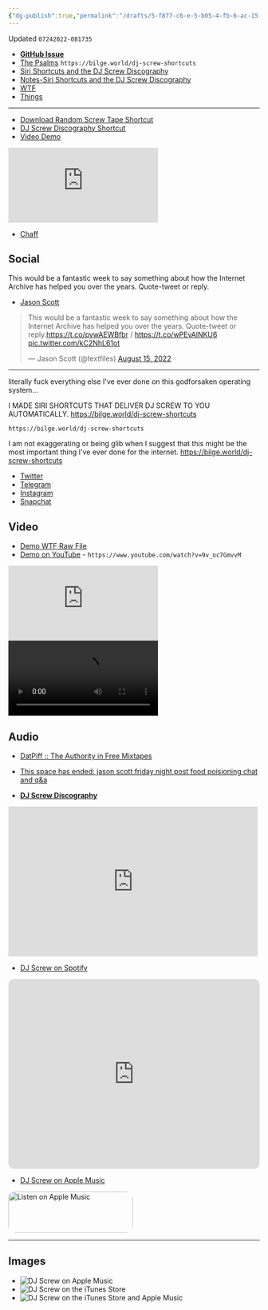 ```yaml
---
{"dg-publish":true,"permalink":"/drafts/5-f877-c6-e-5-b05-4-fb-6-ac-15-c8-a79-c022-db-1/","dgHomeLink":true,"dgPassFrontmatter":false}
---
```


Updated `07242022-081735`

- [**GitHub Issue**](https://github.com/extratone/bilge/issues/349)
- [The Psalms](https://bilge.world/dj-screw-shortcuts) `https://bilge.world/dj-screw-shortcuts`
- [Siri Shortcuts and the DJ Screw Discography](drafts://open?uuid=610294A9-B6B2-4A07-9670-2B1D6F56AC7C)
- [Notes-Siri Shortcuts and the DJ Screw Discography](drafts://open?uuid=5F877C6E-5B05-4FB6-AC15-C8A79C022DB1)
- [WTF](https://davidblue.wtf/drafts/5F877C6E-5B05-4FB6-AC15-C8A79C022DB1.html)
- [Things](things:///show?id=Q315nh3B9rnBy6iXsNcJvT)

---

- [Download Random Screw Tape Shortcut](drafts://open?uuid=DC1EB754-6A2D-44FD-A0D5-0B12200E9093)
- [DJ Screw Discography Shortcut](drafts://open?uuid=B2E41B55-07F5-4483-A1C0-C692EB0AA7F4)
- [Video Demo](https://youtu.be/9v_oc7GmvvM)

<iframe width="auto" height="auto" src="https://www.youtube.com/embed/9v_oc7GmvvM?controls=0" title="YouTube video player" frameborder="0" allow="accelerometer; autoplay; clipboard-write; encrypted-media; gyroscope; picture-in-picture" allowfullscreen></iframe>

- [Chaff](https://chaff.writeas.com/siri-shortcuts-and-the-dj-screw-discography)

## Social



This would be a fantastic week to say something about how the Internet Archive has helped you over the years. Quote-tweet or reply.
- [Jason Scott](https://twitter.com/textfiles/status/1559228085739950080)

<blockquote class="twitter-tweet"><p lang="en" dir="ltr">This would be a fantastic week to say something about how the Internet Archive has helped you over the years. Quote-tweet or reply.<a href="https://t.co/pvwAEWBfbr">https://t.co/pvwAEWBfbr</a> / <a href="https://t.co/wPEvAlNKU6">https://t.co/wPEvAlNKU6</a> <a href="https://t.co/kC2NhL61ot">pic.twitter.com/kC2NhL61ot</a></p>&mdash; Jason Scott (@textfiles) <a href="https://twitter.com/textfiles/status/1559228085739950080?ref_src=twsrc%5Etfw">August 15, 2022</a></blockquote> <script async src="https://platform.twitter.com/widgets.js" charset="utf-8"></script>

---

literally fuck everything else I've ever done on this godforsaken operating system...

I MADE SIRI SHORTCUTS THAT DELIVER DJ SCREW TO YOU AUTOMATICALLY. https://bilge.world/dj-screw-shortcuts 

`https://bilge.world/dj-screw-shortcuts`

I am not exaggerating or being glib when I suggest that this might be the most important thing I've ever done for the internet. https://bilge.world/dj-screw-shortcuts

- [Twitter](https://twitter.com/NeoYokel/status/1556089376622477317)
- [Telegram](https://t.me/extratone/12470)
- [Instagram](https://www.instagram.com/reel/Cg8LazpL8XB)
- [Snapchat](https://t.snapchat.com/xxdGmGT3)

## Video

- [Demo WTF Raw File](https://davidblue.wtf/video/djscrewshortcuts.mp4)
- [Demo on YouTube](https://youtu.be/9v_oc7GmvvM) - `https://www.youtube.com/watch?v=9v_oc7GmvvM`

<iframe width="auto" height="auto" src="https://www.youtube.com/embed/9v_oc7GmvvM?controls=0" title="YouTube video player" frameborder="0" allow="accelerometer; autoplay; clipboard-write; encrypted-media; gyroscope; picture-in-picture" allowfullscreen></iframe>

<video controls>
  <source src="https://davidblue.wtf/video/djscrewshortcuts.mp4">
</video>

## Audio

- [DatPiff :: The Authority in Free Mixtapes](https://www.datpiff.com/mixtapes-search.php?criteria=keyword:dj+screw)
- [This space has ended: jason scott friday night post food poisioning chat and q&a](https://twitter.com/i/spaces/1RDGlggkmvDKL)

- [**DJ Screw Discography**](https://archive.org/details/dj-screw-discography)

<iframe src="https://archive.org/details/dj-screw-discography&playlist=1&list_height=150" width="500" height="300" frameborder="0" webkitallowfullscreen="true" mozallowfullscreen="true" allowfullscreen></iframe>

- [DJ Screw on Spotify](https://open.spotify.com/artist/6TC6ZeVdvCuBSn32h5Msul)

<iframe style="border-radius:12px" src="https://open.spotify.com/embed/artist/6TC6ZeVdvCuBSn32h5Msul?utm_source=generator" width="100%" height="380" frameBorder="0" allowfullscreen="" allow="autoplay; clipboard-write; encrypted-media; fullscreen; picture-in-picture"></iframe>

- [DJ Screw on Apple Music](https://music.apple.com/us/artist/dj-screw/80923709)

<a href="https://music.apple.com/us/artist/dj-screw/80923709?itsct=music_box_badge&amp;itscg=30200&amp;app=music&amp;ls=1" style="display: inline-block; overflow: hidden; border-radius: 13px; width: 250px; height: 83px;"><img src="https://tools.applemediaservices.com/api/badges/listen-on-apple-music/badge/en-us?size=250x83&h=cdbcefe9e23b0310ab61b31e72e2dcdb" alt="Listen on Apple Music" style="border-radius: 13px; width: 250px; height: 83px;"></a>


---

## Images

- ![DJ Screw on Apple Music](https://i.snap.as/n7EL1If6.png)
- ![DJ Screw on the iTunes Store](https://i.snap.as/y0NbK3my.png)
- ![DJ Screw on the iTunes Store and Apple Music](https://i.snap.as/WB5CXuSz.png)